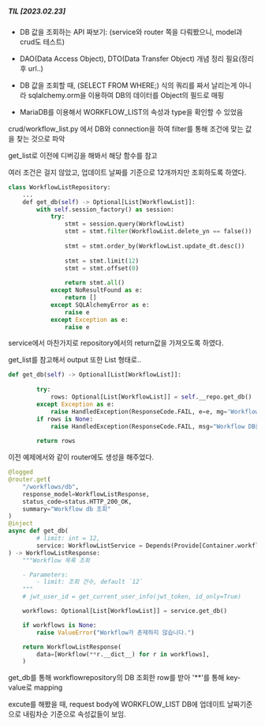 ##### TIL [2023.02.23]

- DB 값을 조회하는 API 짜보기: (service와 router 쪽을 다뤄봤으니, model과 crud도 테스트)

- DAO(Data Access Object), DTO(Data Transfer Object) 개념 정리 필요(정리 후 url..)

- DB 값을 조회할 때, (SELECT FROM WHERE;) 식의 쿼리를 짜서 날리는게 아니라 sqlalchemy.orm을 이용하여 DB의 데이터를 Object의 필드로 매핑

- MariaDB를 이용해서 WORKFLOW_LIST의 속성과 type을 확인할 수 있었음
  

crud/workflow_list.py 에서 DB와 connection을 하여 filter를 통해 조건에 맞는 값을 찾는 것으로 파악

get_list로 이전에 디버깅을 해봐서 해당 함수를 참고

여러 조건은 걸지 않았고, 업데이트 날짜를 기준으로 12개까지만 조회하도록 하였다.

```python
class WorkflowListRepository:
    ...
    def get_db(self) -> Optional[List[WorkflowList]]:
        with self.session_factory() as session:
            try:
                stmt = session.query(WorkflowList)
                stmt = stmt.filter(WorkflowList.delete_yn == false())
                
                stmt = stmt.order_by(WorkflowList.update_dt.desc())
                
                stmt = stmt.limit(12)
                stmt = stmt.offset(0)
                
                return stmt.all()
            except NoResultFound as e:
                return []
            except SQLAlchemyError as e:
                raise e
            except Exception as e:
                raise e
```



service에서 마찬가지로 repository에서의 return값을 가져오도록 하였다.

get_list를 참고해서 output 또한 List 형태로.. 

```python
def get_db(self) -> Optional[List[WorkflowList]]:
        
        try:
            rows: Optional[List[WorkflowList]] = self.__repo.get_db()
        except Exception as e:
            raise HandledException(ResponseCode.FAIL, e=e, mg='Workflow DB 조회시 오류가 발생하였습니다.')
        if rows is None:
            raise HandledException(ResponseCode.FAIL, msg="Workflow DB를 찾을 수 없습니다.")
        
        return rows
```



이전 예제에서와 같이 router에도 생성을 해주었다.

```python
@logged
@router.get(
    "/workflows/db",
    response_model=WorkflowListResponse,
    status_code=status.HTTP_200_OK,
    summary="Workflow db 조회"
)
@inject
async def get_db(
        # limit: int = 12,
        service: WorkflowListService = Depends(Provide[Container.workflow_list_service]),
) -> WorkflowListResponse:
    """Workflow 목록 조회

    - Parameters:
        - limit: 조회 건수, default `12`
    """
    # jwt_user_id = get_current_user_info(jwt_token, id_only=True)

    workflows: Optional[List[WorkflowList]] = service.get_db()

    if workflows is None:
        raise ValueError("Workflow가 존재하지 않습니다.")

    return WorkflowListResponse(
        data=[Workflow(**r.__dict__) for r in workflows],
    )

```

get_db를 통해 workflowrepository의 DB 조회한 row를 받아 '**'를 통해 key-value로 mapping

excute를 해봤을 때, request body에 WORKFLOW_LIST DB에 업데이트 날짜기준으로 내림차순 기준으로 속성값들이 보임.






